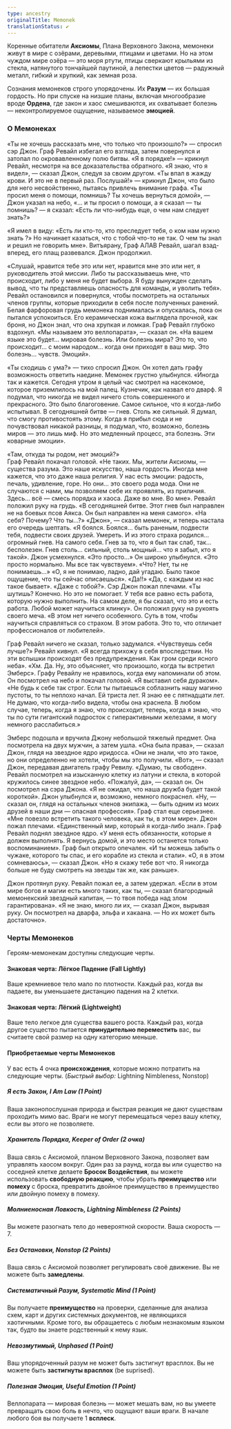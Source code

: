 ```yaml
---
type: ancestry
originalTitle: Memonek
translationStatus: ✔️
---
```


Коренные обитатели **Аксиомы**, Плана Верховного Закона, мемонеки живут в мире с озёрами, деревьями, птицами и цветами. Но на этом чуждом мире озёра — это моря ртути, птицы сверкают крыльями из стекла, натянутого тончайшей паутиной, а лепестки цветов — радужный металл, гибкий и хрупкий, как земная роза.

Сознания мемонеков строго упорядочены. Их **Разум** — их большая гордость. Но при спуске на низшие планы, включая многообразие вроде **Ордена**, где закон и хаос смешиваются, их охватывает болезнь — неконтролируемое ощущение, называемое **эмоцией**.

### О Мемонеках
«Ты не хочешь рассказать мне, что только что произошло?» — спросил сэр Джон. Граф Ревайл избегал его взгляда, затем повернулся и затопал по окровавленному полю битвы. «Я в порядке!» — крикнул Ревайл, несмотря на все доказательства обратного. 
«Я знаю, что я видел», — сказал Джон, следуя за своим другом. «Ты впал в жажду крови. И это не в первый раз. Послушай!» — крикнул Джон, что было для него несвойственно, пытаясь привлечь внимание графа. «Ты просил меня о помощи, помнишь? Ты хочешь вернуться домой», — Джон указал на небо, «... и ты просил о помощи, а я сказал — ты помнишь? — я сказал: «Есть ли что-нибудь еще, о чем нам следует знать?»

«Я имел в виду: «Есть ли кто-то, кто преследует тебя, о ком нам нужно знать ?» Но начинает казаться, что с тобой что-то не так. О чем ты знал и решил не говорить мне».
Витъярану, Граф АЛАВ Ревайл, шагал взад-вперед, его плащ
развевался. Джон продолжил.

«Слушай, нравится тебе это или нет, нравится мне это или нет, я руководитель этой миссии. Либо ты рассказываешь мне, что происходит, либо у меня не будет выбора. Я буду вынужден сделать вывод, что ты представляешь опасность для команды, и уволить тебя».
Ревайл остановился и повернулся, чтобы посмотреть на остальных членов группы, которые приходили в себя
после полученных ранений. Белая фарфоровая грудь мемонека поднималась и опускалась, пока он пытался успокоиться. Его керамическая кожа выглядела прочной, как броня, но Джон знал, что она хрупкая и ломкая.
Граф Ревайл глубоко вздохнул. «Мы называем это веллопарата», — сказал он. «На вашем языке это будет… мировая болезнь. Или болезнь мира? Это то, что происходит… с моим народом… когда они приходят в ваш мир. Это болезнь... чувств. Эмоций».

«Ты сходишь с ума?» — тихо спросил Джон. Он хотел дать графу возможность ответить наедине. Мемонек грустно улыбнулся. «Иногда так и кажется. Сегодня утром я целый час смотрел на насекомое, которое приземлилось на мой палец. Кузнечик, как назвал его дварф. Я подумал, что никогда не видел ничего столь совершенного и прекрасного. Это было благоговение. Самое сильное, что я когда-либо испытывал. В сегодняшней битве — гнев. Столь же сильный.
Я думал, что смогу противостоять этому. Когда я прибыл сюда и не почувствовал никакой разницы, я подумал, что, возможно, болезнь миров — это лишь миф. Но это медленный процесс, эта болезнь. Эти коварные эмоции».

«Там, откуда ты родом, нет эмоций?»  
Граф Ревайл покачал головой. «Не таких. Мы, жители Аксиомы, — существа разума.  Это наше искусство, наша гордость. Иногда мне кажется, что это даже наша религия. У нас есть эмоции: радость, печаль, удивление, горе. Но они…  это своего рода мода.  Они не случаются с нами, мы позволяем себе их проявлять, из приличия. Здесь... всё — смесь порядка и хаоса. Даже во мне. Во мне». Ревайл положил руку на грудь.
«В сегодняшней битве. Этот гнев был направлен не на боевых псов Аякса. Он был направлен на меня самого».
«На себя? Почему? Что ты...?»
«Джон», — сказал мемонек, и теперь настала его очередь шептать. «Я боялся. Боялся… быть раненым, подвести тебя, подвести своих друзей. Умереть. И из этого страха родился… огромный гнев. На самого себя. Гнев за то, что я был так слаб, так… бесполезен. Гнев столь… сильный, столь мощный… что я забыл, кто я такой».
Джон усмехнулся. «Это просто…» Он широко улыбнулся. «Это просто нормально. Мы все так чувствуем».
«Что? Нет, ты не понимаешь…»
«О, я не понимаю, ладно, дай угадаю. Было такое ощущение, что ты сейчас описаешься».
«Да!!»
«Да, с каждым из нас такое бывает».
«Даже с тобой?».
Сэр Джон пожал плечами. «Ты шутишь? Конечно. Но это не помогает. У тебя все равно
есть работа, которую нужно выполнить. На самом деле, я бы сказал, что это и есть работа. Любой может научиться клинку».
Он положил руку на рукоять своего меча. 
«В этом нет ничего особенного. Суть в том, чтобы научиться справляться со страхом. В этом работа. Это то, что отличает профессионалов от любителей».

Граф Ревайл ничего не сказал, только задумался. 
«Чувствуешь себя лучше?»
Ревайл кивнул. «Я всегда прихожу в себя впоследствии. Но эти вспышки происходят без предупреждения. Как гром среди ясного неба».
«Хм. Да. Ну, это объясняет, что произошло, когда ты встретил Эмберс».
Графу Ревайлу не нравилось, когда ему напоминали об этом. Он посмотрел на
небо и покачал головой. «Я выставил себя дураком».
«Не будь к себе так строг. Если ты пытаешься соблазнить нашу магиню пустоты, то ты неплохо начал. Ей триста лет. Я
знаю ее с пятнадцати лет. Не думаю, что когда-либо видела, чтобы она краснела.
В любом случае, теперь, когда я знаю, что происходит, теперь, когда я знаю, что ты по сути гигантский подросток с гиперактивными железами, я могу немного расслабиться.»

Эмберс подошла и вручила Джону небольшой тяжелый предмет. Она посмотрела на двух мужчин, а затем ушла.
«Она была права», — сказал Джон, глядя на звездное ядро иридосса. «Они не знали, что это такое, но они определенно не хотели, чтобы мы это получили.
«Вот», — сказал Джон, передавая двигатель графу Ревилу. «Думаю, ты свободен».
Ревайл посмотрел на изысканную клетку из латуни и стекла, в которой кружилось синее звездное небо. «Пожалуй, да», — сказал он. Он посмотрел на сэра Джона. «Я не ожидал, что наша дружба будет такой короткой».
Джон улыбнулся и, возможно, немного покраснел. «Ну, — сказал он, глядя на
остальных членов экипажа, — быть одним из моих друзей в наши дни — опасная профессия».
Граф стал еще серьезнее. «Мне повезло встретить такого человека, как ты,
в этом мире».
Джон пожал плечами. «Единственный мир, который я когда-либо знал».
Граф Ревайл поднял звездное ядро. «У меня есть обязанности, которые я должен выполнять. Я вернусь домой, и это место останется только воспоминанием». Граф был открыто опечален. «И ты можешь забыть о чужаке, которого ты спас, и его корабле из стекла и стали».
«О, я в этом сомневаюсь», — сказал Джон. «Но я скажу тебе вот что. Я никогда больше не буду смотреть на звезды так же, как раньше».

Джон протянул руку. Ревайл пожал ее, а затем удержал. «Если в этом мире богов и магии есть много таких, как ты, — сказал благородный мемонекский звездный капитан, — то твоя победа над злом гарантирована». 
«Я не знаю, много ли их, — сказал Джон, вырывая руку. Он посмотрел на дварфа, эльфа и хакаана. — Но их может быть достаточно».
### Черты Мемонеков

Героям-мемонекам доступны следующие черты.

#### Знаковая черта: Лёгкое Падение (Fall Lightly)

Ваше кремниевое тело мало по плотности. Каждый раз, когда вы падаете, вы уменьшаете дистанцию падения на 2 клетки.

#### Знаковая черта: Лёгкий (Lightweight)

Ваше тело легкое для существа вашего роста. Каждый раз, когда другое существо пытается **принудительно переместить** вас, вы считаете свой размер на одну категорию меньше.

#### Приобретаемые черты Мемонеков

У вас есть 4 очка **происхождения**, которые можно потратить на следующие черты. (_Быстрый выбор:_ Lightning Nimbleness, Nonstop)

##### Я есть Закон, I Am Law (1 Point)

Ваша законопослушная природа и быстрая реакция не дают существам проходить мимо вас. Враги не могут перемещаться через вашу клетку, если вы этого не позволяете.

##### Хранитель Порядка, Keeper of Order (2 очка)

Ваша связь с Аксиомой, планом Верховного Закона, позволяет вам управлять хаосом вокруг. Один раз за раунд, когда вы или существо на соседней клетке делаете **Бросок Воздействия**, вы можете использовать **свободную реакцию**, чтобы убрать **преимущество** или **помеху** с броска, превратить двойное преимущество в преимущество или двойную помеху в помеху.

##### Молниеносная Ловкость, Lightning Nimbleness (2 Points)

Вы можете разогнать тело до невероятной скорости. Ваша скорость — 7.

##### Без Остановки, Nonstop (2 Points)

Ваша связь с Аксиомой позволяет регулировать своё движение. Вы не можете быть **замедлены**.

##### Систематичный Разум, Systematic Mind (1 Point)

Вы получаете **преимущество** на проверки, сделанные для анализа схем, карт и других системных документов, не являющихся хаотичными. Кроме того, вы обращаетесь с любым незнакомым языком так, будто вы знаете родственный к нему язык.

##### Невозмутимый, Unphased (1 Point)

Ваш упорядоченный разум не может быть застигнут врасплох. Вы не можете быть **застигнуты врасплох** (be suprised).

##### Полезная Эмоция, Useful Emotion (1 Point)

Веллопарата — мировая болезнь — может мешать вам, но вы умеете превращать свою боль в нечто, что ощущают ваши враги. В начале любого боя вы получаете 1 **всплеск**.
